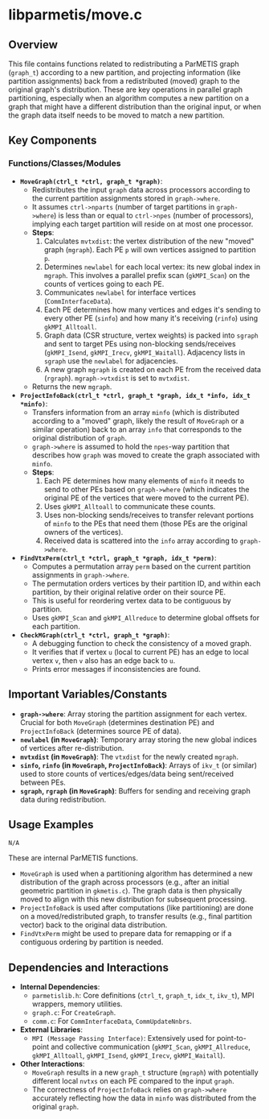 # libparmetis/move.c

## Overview

This file contains functions related to redistributing a ParMETIS graph (`graph_t`) according to a new partition, and projecting information (like partition assignments) back from a redistributed (moved) graph to the original graph's distribution. These are key operations in parallel graph partitioning, especially when an algorithm computes a new partition on a graph that might have a different distribution than the original input, or when the graph data itself needs to be moved to match a new partition.

## Key Components

### Functions/Classes/Modules

*   **`MoveGraph(ctrl_t *ctrl, graph_t *graph)`**:
    *   Redistributes the input `graph` data across processors according to the current partition assignments stored in `graph->where`.
    *   It assumes `ctrl->nparts` (number of target partitions in `graph->where`) is less than or equal to `ctrl->npes` (number of processors), implying each target partition will reside on at most one processor.
    *   **Steps**:
        1.  Calculates `mvtxdist`: the vertex distribution of the new "moved" graph (`mgraph`). Each PE `p` will own vertices assigned to partition `p`.
        2.  Determines `newlabel` for each local vertex: its new global index in `mgraph`. This involves a parallel prefix scan (`gkMPI_Scan`) on the counts of vertices going to each PE.
        3.  Communicates `newlabel` for interface vertices (`CommInterfaceData`).
        4.  Each PE determines how many vertices and edges it's sending to every other PE (`sinfo`) and how many it's receiving (`rinfo`) using `gkMPI_Alltoall`.
        5.  Graph data (CSR structure, vertex weights) is packed into `sgraph` and sent to target PEs using non-blocking sends/receives (`gkMPI_Isend`, `gkMPI_Irecv`, `gkMPI_Waitall`). Adjacency lists in `sgraph` use the `newlabel` for adjacencies.
        6.  A new graph `mgraph` is created on each PE from the received data (`rgraph`). `mgraph->vtxdist` is set to `mvtxdist`.
    *   Returns the new `mgraph`.
*   **`ProjectInfoBack(ctrl_t *ctrl, graph_t *graph, idx_t *info, idx_t *minfo)`**:
    *   Transfers information from an array `minfo` (which is distributed according to a "moved" graph, likely the result of `MoveGraph` or a similar operation) back to an array `info` that corresponds to the original distribution of `graph`.
    *   `graph->where` is assumed to hold the `npes`-way partition that describes how `graph` was moved to create the graph associated with `minfo`.
    *   **Steps**:
        1.  Each PE determines how many elements of `minfo` it needs to send to other PEs based on `graph->where` (which indicates the original PE of the vertices that were moved to the current PE).
        2.  Uses `gkMPI_Alltoall` to communicate these counts.
        3.  Uses non-blocking sends/receives to transfer relevant portions of `minfo` to the PEs that need them (those PEs are the original owners of the vertices).
        4.  Received data is scattered into the `info` array according to `graph->where`.
*   **`FindVtxPerm(ctrl_t *ctrl, graph_t *graph, idx_t *perm)`**:
    *   Computes a permutation array `perm` based on the current partition assignments in `graph->where`.
    *   The permutation orders vertices by their partition ID, and within each partition, by their original relative order on their source PE.
    *   This is useful for reordering vertex data to be contiguous by partition.
    *   Uses `gkMPI_Scan` and `gkMPI_Allreduce` to determine global offsets for each partition.
*   **`CheckMGraph(ctrl_t *ctrl, graph_t *graph)`**:
    *   A debugging function to check the consistency of a moved graph.
    *   It verifies that if vertex `u` (local to current PE) has an edge to local vertex `v`, then `v` also has an edge back to `u`.
    *   Prints error messages if inconsistencies are found.

## Important Variables/Constants

*   **`graph->where`**: Array storing the partition assignment for each vertex. Crucial for both `MoveGraph` (determines destination PE) and `ProjectInfoBack` (determines source PE of data).
*   **`newlabel` (in `MoveGraph`)**: Temporary array storing the new global indices of vertices after re-distribution.
*   **`mvtxdist` (in `MoveGraph`)**: The `vtxdist` for the newly created `mgraph`.
*   **`sinfo`, `rinfo` (in `MoveGraph`, `ProjectInfoBack`)**: Arrays of `ikv_t` (or similar) used to store counts of vertices/edges/data being sent/received between PEs.
*   **`sgraph`, `rgraph` (in `MoveGraph`)**: Buffers for sending and receiving graph data during redistribution.

## Usage Examples

```
N/A
```
These are internal ParMETIS functions.
*   `MoveGraph` is used when a partitioning algorithm has determined a new distribution of the graph across processors (e.g., after an initial geometric partition in `gkmetis.c`). The graph data is then physically moved to align with this new distribution for subsequent processing.
*   `ProjectInfoBack` is used after computations (like partitioning) are done on a moved/redistributed graph, to transfer results (e.g., final partition vector) back to the original data distribution.
*   `FindVtxPerm` might be used to prepare data for remapping or if a contiguous ordering by partition is needed.

## Dependencies and Interactions

*   **Internal Dependencies**:
    *   `parmetislib.h`: Core definitions (`ctrl_t`, `graph_t`, `idx_t`, `ikv_t`), MPI wrappers, memory utilities.
    *   `graph.c`: For `CreateGraph`.
    *   `comm.c`: For `CommInterfaceData`, `CommUpdateNnbrs`.
*   **External Libraries**:
    *   `MPI (Message Passing Interface)`: Extensively used for point-to-point and collective communication (`gkMPI_Scan`, `gkMPI_Allreduce`, `gkMPI_Alltoall`, `gkMPI_Isend`, `gkMPI_Irecv`, `gkMPI_Waitall`).
*   **Other Interactions**:
    *   `MoveGraph` results in a new `graph_t` structure (`mgraph`) with potentially different local `nvtxs` on each PE compared to the input `graph`.
    *   The correctness of `ProjectInfoBack` relies on `graph->where` accurately reflecting how the data in `minfo` was distributed from the original `graph`.

```
